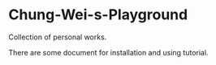 # Chung-Wei-s-Playground
Collection of personal works.

There are some document for installation and using tutorial.
